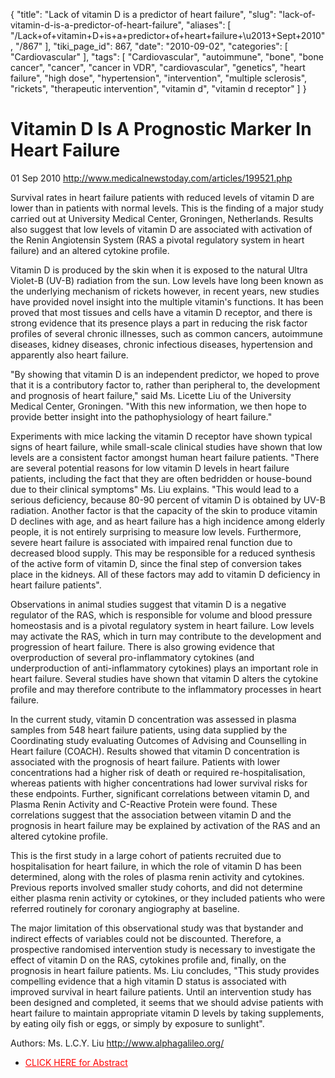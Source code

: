 {
    "title": "Lack of vitamin D is a predictor of heart failure",
    "slug": "lack-of-vitamin-d-is-a-predictor-of-heart-failure",
    "aliases": [
        "/Lack+of+vitamin+D+is+a+predictor+of+heart+failure+\u2013+Sept+2010",
        "/867"
    ],
    "tiki_page_id": 867,
    "date": "2010-09-02",
    "categories": [
        "Cardiovascular"
    ],
    "tags": [
        "Cardiovascular",
        "autoimmune",
        "bone",
        "bone cancer",
        "cancer",
        "cancer in VDR",
        "cardiovascular",
        "genetics",
        "heart failure",
        "high dose",
        "hypertension",
        "intervention",
        "multiple sclerosis",
        "rickets",
        "therapeutic intervention",
        "vitamin d",
        "vitamin d receptor"
    ]
}


# Vitamin D Is A Prognostic Marker In Heart Failure

01 Sep 2010 http://www.medicalnewstoday.com/articles/199521.php

Survival rates in heart failure patients with reduced levels of vitamin D are lower than in patients with normal levels. This is the finding of a major study carried out at University Medical Center, Groningen, Netherlands. Results also suggest that low levels of vitamin D are associated with activation of the Renin Angiotensin System (RAS a pivotal regulatory system in heart failure) and an altered cytokine profile.

Vitamin D is produced by the skin when it is exposed to the natural Ultra Violet-B (UV-B) radiation from the sun. Low levels have long been known as the underlying mechanism of rickets however, in recent years, new studies have provided novel insight into the multiple vitamin's functions. It has been proved that most tissues and cells have a vitamin D receptor, and there is strong evidence that its presence plays a part in reducing the risk factor profiles of several chronic illnesses, such as common cancers, autoimmune diseases, kidney diseases, chronic infectious diseases, hypertension and apparently also heart failure.

"By showing that vitamin D is an independent predictor, we hoped to prove that it is a contributory factor to, rather than peripheral to, the development and prognosis of heart failure," said Ms. Licette Liu of the University Medical Center, Groningen. "With this new information, we then hope to provide better insight into the pathophysiology of heart failure."

Experiments with mice lacking the vitamin D receptor have shown typical signs of heart failure, while small-scale clinical studies have shown that low levels are a consistent factor amongst human heart failure patients. "There are several potential reasons for low vitamin D levels in heart failure patients, including the fact that they are often bedridden or house-bound due to their clinical symptoms" Ms. Liu explains. "This would lead to a serious deficiency, because 80-90 percent of vitamin D is obtained by UV-B radiation. Another factor is that the capacity of the skin to produce vitamin D declines with age, and as heart failure has a high incidence among elderly people, it is not entirely surprising to measure low levels. Furthermore, severe heart failure is associated with impaired renal function due to decreased blood supply. This may be responsible for a reduced synthesis of the active form of vitamin D, since the final step of conversion takes place in the kidneys. All of these factors may add to vitamin D deficiency in heart failure patients".

Observations in animal studies suggest that vitamin D is a negative regulator of the RAS, which is responsible for volume and blood pressure homeostasis and is a pivotal regulatory system in heart failure. Low levels may activate the RAS, which in turn may contribute to the development and progression of heart failure. There is also growing evidence that overproduction of several pro-inflammatory cytokines (and underproduction of anti-inflammatory cytokines) plays an important role in heart failure. Several studies have shown that vitamin D alters the cytokine profile and may therefore contribute to the inflammatory processes in heart failure.

In the current study, vitamin D concentration was assessed in plasma samples from 548 heart failure patients, using data supplied by the Coordinating study evaluating Outcomes of Advising and Counselling in Heart failure (COACH). Results showed that vitamin D concentration is associated with the prognosis of heart failure. Patients with lower concentrations had a higher risk of death or required re-hospitalisation, whereas patients with higher concentrations had lower survival risks for these endpoints. Further, significant correlations between vitamin D, and Plasma Renin Activity and C-Reactive Protein were found. These correlations suggest that the association between vitamin D and the prognosis in heart failure may be explained by activation of the RAS and an altered cytokine profile.

This is the first study in a large cohort of patients recruited due to hospitalisation for heart failure, in which the role of vitamin D has been determined, along with the roles of plasma renin activity and cytokines. Previous reports involved smaller study cohorts, and did not determine either plasma renin activity or cytokines, or they included patients who were referred routinely for coronary angiography at baseline.

The major limitation of this observational study was that bystander and indirect effects of variables could not be discounted. Therefore, a prospective randomised intervention study is necessary to investigate the effect of vitamin D on the RAS, cytokines profile and, finally, on the prognosis in heart failure patients. Ms. Liu concludes, "This study provides compelling evidence that a high vitamin D status is associated with improved survival in heart failure patients. Until an intervention study has been designed and completed, it seems that we should advise patients with heart failure to maintain appropriate vitamin D levels by taking supplements, by eating oily fish or eggs, or simply by exposure to sunlight".

Authors: Ms. L.C.Y. Liu http://www.alphagalileo.org/

* <a href="/posts/click-here-for-abstract" style="color: red; text-decoration: underline;" title="This link has an unknown page_id: 808">CLICK HERE for Abstract</a>